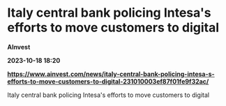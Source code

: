 # Italy central bank policing Intesa's efforts to move customers to digital
**AInvest**

**2023-10-18 18:20**

**https://www.ainvest.com/news/italy-central-bank-policing-intesa-s-efforts-to-move-customers-to-digital-231010003ef87f01fe9f32ac/**

Italy central bank policing Intesa's efforts to move customers to digital